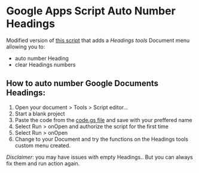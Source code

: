 Google Apps Script Auto Number Headings
========

Modified version of [this script](http://pro-web.at/archives/auto-numbering-your-google-docs-headings) that adds a *Headings tools* Document menu allowing you to:

* auto number Heading
* clear Headings numbers

How to auto number Google Documents Headings:
--------------

1. Open your document > Tools > Script editor...
2. Start a blank project
3. Paste the code from the [code.gs file](https://github.com/lpanebr/autoNumberHeadings/blob/master/code.gs) and save with your preffered name
4. Select Run > onOpen and authorize the script for the first time
5. Select Run > onOpen
5. Change to your Document and try the functions on the Headings tools custom menu created.

*Disclaimer*: you may have issues with empty Headings.. But you can always fix them and run action again.